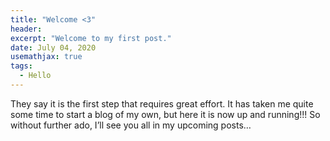 ```yaml
---
title: "Welcome <3"
header:  
excerpt: "Welcome to my first post."
date: July 04, 2020
usemathjax: true
tags:
  - Hello
---
```


They say it is the first step that requires great effort. It has taken me quite some time to start a blog of my own, but here it is now up and running!!! So without further ado, I’ll see you all in my upcoming posts…